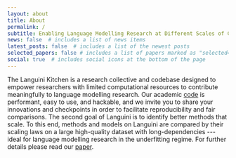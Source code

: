 ```yaml
---
layout: about
title: About
permalink: /
subtitle: Enabling Language Modelling Research at Different Scales of Compute
news: false  # includes a list of news items
latest_posts: false  # includes a list of the newest posts
selected_papers: false # includes a list of papers marked as "selected={true}"
social: true  # includes social icons at the bottom of the page
---
```


The Languini Kitchen is a research collective and codebase designed to empower researchers with limited computational resources to contribute meaningfully to language modelling research. 
Our academic [code](https://github.com/languini-kitchen/languini-kitchen) is performant, easy to use, and hackable, and we invite you to share your innovations and checkpoints in order to facilitate reproducibility and fair comparisons.
The second goal of Languini is to identify better methods that scale. To this end, methods and models on Languini are compared by their scaling laws on a large high-quality dataset with long-dependencies --- ideal for language modelling research in the underfitting regime. 
For further details please read our [paper](https://arxiv.org/abs/2309.11197).

